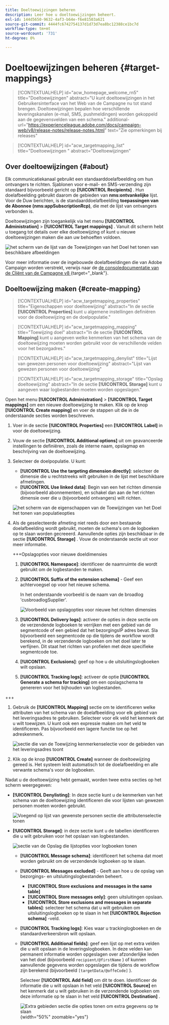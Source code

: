 ```yaml
---
title: Doeltoewijzingen beheren
description: Leer hoe u doeltoewijzingen beheert.
exl-id: 144d5650-9632-4af3-b64e-f6e81503a621
source-git-commit: 4444fc6742754137d1d73d7ea8bc12388ce1bc7d
workflow-type: tm+mt
source-wordcount: '731'
ht-degree: 0%

---
```


# Doeltoewijzingen beheren {#target-mappings}

>[!CONTEXTUALHELP]
>id="acw_homepage_welcome_rn5"
>title="Doeltoewijzingen"
>abstract="U kunt doeltoewijzingen in het Gebruikersinterface van het Web van de Campagne nu tot stand brengen. Doeltoewijzingen bepalen hoe verschillende leveringskanalen (e-mail, SMS, pushmeldingen) worden gekoppeld aan de gegevensvelden van een schema."
>additional-url="https://experienceleague.adobe.com/docs/campaign-web/v8/release-notes/release-notes.html" text="Zie opmerkingen bij releases"

>[!CONTEXTUALHELP]
>id="acw_targetmapping_list"
>title="Doeltoewijzingen "
>abstract="Doeltoewijzingen"

## Over doeltoewijzingen {#about}

Elk communicatiekanaal gebruikt een standaarddoelafbeelding om hun ontvangers te richten. Sjablonen voor e-mail- en SMS-verzending zijn standaard bijvoorbeeld gericht op **[!UICONTROL Recipients]** . Hun doelafbeelding gebruikt daarom de gebieden van **nms:ontvankelijke** lijst. Voor de Duw berichten, is de standaarddoelafbeelding **toepassingen van de Abonnee (nms:appSubscriptionRcp)**, die met de lijst van ontvangers verbonden is.

Doeltoewijzingen zijn toegankelijk via het menu **[!UICONTROL Administration]** > **[!UICONTROL Target mappings]** . Vanuit dit scherm hebt u toegang tot details over elke doeltoewijzing of kunt u nieuwe doeltoewijzingen maken die aan uw behoeften voldoen.

![ het scherm van de lijst van de Toewijzingen van het Doel het tonen van beschikbare afbeeldingen ](assets/target-mappings-list.png)

Voor meer informatie over de ingebouwde doelafbeeldingen die van Adobe Campaign worden verstrekt, verwijs naar de [ de consoledocumentatie van de Cliënt van de Campagne v8 ](https://experienceleague.adobe.com/docs/campaign/campaign-v8/audience/add-profiles/target-mappings.html){target="_blank"}.

## Doeltoewijzing maken {#create-mapping}

>[!CONTEXTUALHELP]
>id="acw_targetmapping_properties"
>title="Eigenschappen voor doeltoewijzing"
>abstract="In de sectie **[!UICONTROL Properties]** kunt u algemene instellingen definiëren voor de doeltoewijzing en de doelpopulatie."

>[!CONTEXTUALHELP]
>id="acw_targetmapping_mapping"
>title="Toewijzing doel"
>abstract="In de sectie **[!UICONTROL Mapping]** kunt u aangeven welke kenmerken van het schema van de doeltoewijzing moeten worden gebruikt voor de verschillende velden voor het bezorgadres."

>[!CONTEXTUALHELP]
>id="acw_targetmapping_denylist"
>title="Lijst van gewezen personen voor doeltoewijzing"
>abstract="Lijst van gewezen personen voor doeltoewijzing"

>[!CONTEXTUALHELP]
>id="acw_targetmapping_storage"
>title="Opslag doeltoewijzing"
>abstract="In de sectie **[!UICONTROL Storage]** kunt u aangeven waar logbestanden moeten worden opgeslagen."

Open het menu **[!UICONTROL Administration]** > **[!UICONTROL Target mappings]** om een nieuwe doeltoewijzing te maken. Klik op de knop **[!UICONTROL Create mapping]** en voer de stappen uit die in de onderstaande secties worden beschreven.

1. Voer in de sectie **[!UICONTROL Properties]** een **[!UICONTROL Label]** in voor de doeltoewijzing.

1. Vouw de sectie **[!UICONTROL Additional options]** uit om geavanceerde instellingen te definiëren, zoals de interne naam, opslagmap en beschrijving van de doeltoewijzing.

1. Selecteer de doelpopulatie. U kunt:

   * **[!UICONTROL Use the targeting dimension directly]**: selecteer de dimensie die u rechtstreeks wilt gebruiken in de lijst met beschikbare afmetingen.
   * **[!UICONTROL Use linked data]**: Begin van een het richten dimensie (bijvoorbeeld abonnementen), en schakel dan aan de het richten dimensie over die u (bijvoorbeeld ontvangers) wilt richten.

   ![ het scherm van de eigenschappen van de Toewijzingen van het Doel het tonen van populatieopties ](assets/target-mappings-properties.png)

1. Als de geselecteerde afmeting niet reeds door een bestaande doelafbeelding wordt gebruikt, moeten de schema&#39;s om de logboeken op te slaan worden gecreeerd. Aanvullende opties zijn beschikbaar in de sectie **[!UICONTROL Storage]** . Vouw de onderstaande sectie uit voor meer informatie.

   +++Opslagopties voor nieuwe doeldimensies

   1. **[!UICONTROL Namespace]**: identificeer de naamruimte die wordt gebruikt om de logbestanden te maken.
   1. **[!UICONTROL Suffix of the extension schema]** - Geef een achtervoegsel op voor het nieuwe schema.

      In het onderstaande voorbeeld is de naam van de broadlog &#39;cusbroadlogSupplier&#39;.

      ![ Voorbeeld van opslagopties voor nieuwe het richten dimensies ](assets/target-mappings-new.png)

   1. **[!UICONTROL Delivery logs]**: activeer de opties in deze sectie om de verzendende logboeken te verrijken met een gebied van de segmentcode of een gebied dat het bezorgingsIP adres bevat. Sla bijvoorbeeld een segmentcode op die tijdens de workflow wordt berekend, in de verzendende logboeken om het doel later te verfijnen. Dit staat het richten van profielen met deze specifieke segmentcode toe.

   1. **[!UICONTROL Exclusions]**: geef op hoe u de uitsluitingslogboeken wilt opslaan.

   1. **[!UICONTROL Tracking logs]**: activeer de optie **[!UICONTROL Generate a schema for tracking]** om een opslagschema te genereren voor het bijhouden van logbestanden.

+++

1. Gebruik de **[!UICONTROL Mapping]** sectie om te identificeren welke attributen van het schema van de doelafbeelding voor elk gebied van het leveringsadres te gebruiken. Selecteer voor elk veld het kenmerk dat u wilt toewijzen. U kunt ook een expressie maken om het veld te identificeren. Pas bijvoorbeeld een lagere functie toe op het adreskenmerk.

   ![ sectie die van de Toewijzing kenmerkenselectie voor de gebieden van het leveringsadres toont ](assets/target-mappings-mapping.png)

1. Klik op de knop **[!UICONTROL Create]** wanneer de doeltoewijzing gereed is. Het systeem leidt automatisch tot de doelafbeelding en alle verwante schema&#39;s voor de logboeken.

Nadat u de doeltoewijzing hebt gemaakt, worden twee extra secties op het scherm weergegeven:

* **[!UICONTROL Denylisting]**: In deze sectie kunt u de kenmerken van het schema van de doeltoewijzing identificeren die voor lijsten van gewezen personen moeten worden gebruikt.

  ![ Voegend op lijst van gewenste personen sectie die attributenselectie ](assets/target-mappings-denylisting.png) tonen

* **[!UICONTROL Storage]**: in deze sectie kunt u de tabellen identificeren die u wilt gebruiken voor het opslaan van logbestanden.

  ![ sectie van de Opslag die lijstopties voor logboeken tonen ](assets/target-mappings-storage.png)

   * **[!UICONTROL Message schema]**: identificeert het schema dat moet worden gebruikt om de verzendende logboeken op te slaan.
   * **[!UICONTROL Messages excluded]** - Geeft aan hoe u de opslag van bezorgings- en uitsluitingslogbestanden beheert.

      * **[!UICONTROL Store exclusions and messages in the same table]**
      * **[!UICONTROL Store messages only]**: geen uitsluitingen opslaan.
      * **[!UICONTROL Store exclusions and messages in separate tables]**: selecteer het schema dat u wilt gebruiken om uitsluitingslogboeken op te slaan in het **[!UICONTROL Rejection schema]** -veld.

   * **[!UICONTROL Tracking logs]**: Kies waar u trackinglogboeken en de standaardverkeersbron wilt opslaan.
   * **[!UICONTROL Additional fields]**: geef een lijst op met extra velden die u wilt opslaan in de leveringslogboeken. In deze velden kan permanent informatie worden opgeslagen over afzonderlijke leden van het doel (bijvoorbeeld `recipient/@firstName` ) of kunnen aanvullende gegevens worden opgeslagen die tijdens de workflow zijn berekend (bijvoorbeeld `[targetData/@offeCode]` ).

     Selecteer **[!UICONTROL Add field]** om dit te doen. Identificeer de informatie die u wilt opslaan in het veld **[!UICONTROL Source]** en het kenmerk dat u wilt gebruiken in de verzendende logboeken om deze informatie op te slaan in het veld **[!UICONTROL Destination]** .

     ![ Extra gebieden sectie die opties tonen om extra gegevens op te slaan ](assets/target-mappings-additional.png){width="50%" zoomable="yes"}